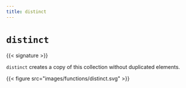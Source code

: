 ```yaml
---
title: distinct
---
```


# `distinct`

{{< signature >}}

`distinct` creates a copy of this collection without duplicated elements.

{{< figure src="images/functions/distinct.svg" >}}
